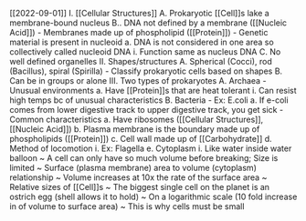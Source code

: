 [[2022-09-01]]
I. [[Cellular Structures]]
	A. Prokaryotic [[Cell]]s lake a membrane-bound nucleus
	B.. DNA not defined by a membrane ([[Nucleic Acid]])
		- Membranes made up of phospholipid ([[Protein]])
		- Genetic material is present in nucleoid
			a. DNA is not considered in one area so collectively called nucleoid DNA
				i. Function same as nucleus DNA
	C. No well defined organelles
II. Shapes/structures
	A. Spherical (Cocci), rod (Bacillus), spiral (Spirilla)
		- Classify prokaryotic cells based on shapes
	B. Can be in groups or alone
III. Two types of prokaryotes
	A. Archaea
		- Unusual environments
			a. Have [[Protein]]s that are heat tolerant
				i. Can resist high temps bc of unusual characteristics
	B. Bacteria
		- Ex: E.coli
			a. If e-coli comes from lower digestive track to upper digestive track, you get sick
		- Common characteristics
			a. Have ribosomes ([[Cellular Structures]], [[Nucleic Acid]])
			b. Plasma membrane is the boundary made up of phospholipids ([[Protein]])
			c. Cell wall made up of [[Carbohydrate]]
			d. Method of locomotion
				i. Ex: Flagella
			e. Cytoplasm
				i. Like water inside water balloon
					~ A cell can only have so much volume before breaking; Size is limited
						~ Surface (plasma membrane) area to volume (cytoplasm) relationship
						~ Volume increases at 10x the rate of the surface area
						~ Relative sizes of [[Cell]]s
							~ The biggest single cell on the planet is an ostrich egg (shell allows it to hold)
							~ On a logarithmic scale (10 fold increase in of volume to surface area)
						~ This is why cells must be small
							